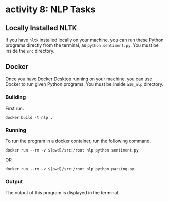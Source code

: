 # activity 8: NLP Tasks

## Locally Installed NLTK

If you have `nltk` installed locally on your machine, you can run these Python programs directly
from the terminal, as `python sentiment.py`. You must be inside the `src` directory.


## Docker

Once you have Docker Desktop running on your machine, you can use Docker to run given
Python programs.  You must be inside `a10_nlp` directory.


### Building
First run:

`docker build -t nlp .`


### Running

To run the program in a docker container, run the following command.

`docker run --rm -v $(pwd)/src:/root nlp python sentiment.py`

OR

`docker run --rm -v $(pwd)/src:/root nlp python parsing.py`

### Output

The output of this program is displayed in the terminal.
